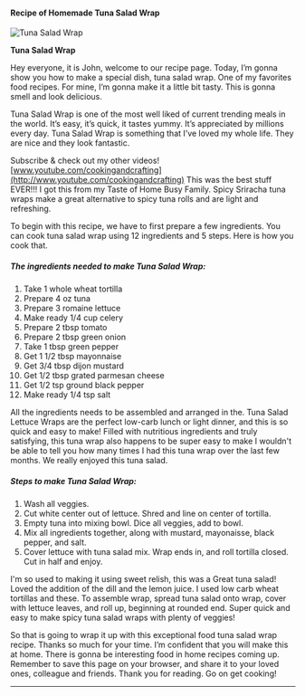             

#### Recipe of Homemade Tuna Salad Wrap

![Tuna Salad Wrap](https://img-global.cpcdn.com/recipes/5264516708827136/751x532cq70/tuna-salad-wrap-recipe-main-photo.jpg)

**Tuna Salad Wrap**

Hey everyone, it is John, welcome to our recipe page. Today, I’m gonna show you how to make a special dish, tuna salad wrap. One of my favorites food recipes. For mine, I’m gonna make it a little bit tasty. This is gonna smell and look delicious.

Tuna Salad Wrap is one of the most well liked of current trending meals in the world. It’s easy, it’s quick, it tastes yummy. It’s appreciated by millions every day. Tuna Salad Wrap is something that I’ve loved my whole life. They are nice and they look fantastic.

Subscribe & check out my other videos! [www.youtube.com/cookingandcrafting](http://www.youtube.com/cookingandcrafting) This was the best stuff EVER!!! I got this from my Taste of Home Busy Family. Spicy Sriracha tuna wraps make a great alternative to spicy tuna rolls and are light and refreshing.

To begin with this recipe, we have to first prepare a few ingredients. You can cook tuna salad wrap using 12 ingredients and 5 steps. Here is how you cook that.

##### The ingredients needed to make Tuna Salad Wrap:

1.  Take 1 whole wheat tortilla
2.  Prepare 4 oz tuna
3.  Prepare 3 romaine lettuce
4.  Make ready 1/4 cup celery
5.  Prepare 2 tbsp tomato
6.  Prepare 2 tbsp green onion
7.  Take 1 tbsp green pepper
8.  Get 1 1/2 tbsp mayonnaise
9.  Get 3/4 tbsp dijon mustard
10.  Get 1/2 tbsp grated parmesan cheese
11.  Get 1/2 tsp ground black pepper
12.  Make ready 1/4 tsp salt

All the ingredients needs to be assembled and arranged in the. Tuna Salad Lettuce Wraps are the perfect low-carb lunch or light dinner, and this is so quick and easy to make! Filled with nutritious ingredients and truly satisfying, this tuna wrap also happens to be super easy to make I wouldn't be able to tell you how many times I had this tuna wrap over the last few months. We really enjoyed this tuna salad.

##### Steps to make Tuna Salad Wrap:

1.  Wash all veggies.
2.  Cut white center out of lettuce. Shred and line on center of tortilla.
3.  Empty tuna into mixing bowl. Dice all veggies, add to bowl.
4.  Mix all ingredients together, along with mustard, mayonaisse, black pepper, and salt.
5.  Cover lettuce with tuna salad mix. Wrap ends in, and roll tortilla closed. Cut in half and enjoy.

I'm so used to making it using sweet relish, this was a Great tuna salad! Loved the addition of the dill and the lemon juice. I used low carb wheat tortillas and these. To assemble wrap, spread tuna salad onto wrap, cover with lettuce leaves, and roll up, beginning at rounded end. Super quick and easy to make spicy tuna salad wraps with plenty of veggies!

So that is going to wrap it up with this exceptional food tuna salad wrap recipe. Thanks so much for your time. I’m confident that you will make this at home. There is gonna be interesting food in home recipes coming up. Remember to save this page on your browser, and share it to your loved ones, colleague and friends. Thank you for reading. Go on get cooking!

* * *